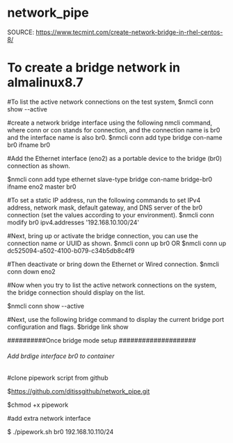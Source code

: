 # network_pipe
SOURCE: https://www.tecmint.com/create-network-bridge-in-rhel-centos-8/
# To create a bridge network in almalinux8.7
 
 #To list the active network connections on the test system,
 $nmcli conn show --active
 
 #create a network bridge interface using the following nmcli command, where conn or con stands for connection,
 and the connection name is br0 and the interface name is also br0.
 $nmcli conn add type bridge con-name br0 ifname br0
 
 #Add the Ethernet interface (eno2) as a portable device to the bridge (br0) connection as shown.
 
 $nmcli conn add type ethernet slave-type bridge con-name bridge-br0 ifname eno2 master br0
  
 
 #To set a static IP address, run the following commands to set IPv4 address, network mask, default gateway, 
 and DNS server of the br0 connection (set the values according to your environment).
 $nmcli conn modify br0 ipv4.addresses '192.168.10.100/24'
 
 #Next, bring up or activate the bridge connection, you can use the connection name or UUID as shown.
  $nmcli conn up br0
OR
  $nmcli conn up dc525094-a502-4100-b079-c34b5db8c4f9
 
 #Then deactivate or bring down the Ethernet or Wired connection.
 $nmcli conn down eno2
 
 
 #Now when you try to list the active network connections on the system, the bridge connection should display on the list.
 
 $nmcli conn show  --active
 
 #Next, use the following bridge command to display the current bridge port configuration and flags.
  $bridge link show
  
##########Once bridge mode setup ####################

###### Add brdige interface br0 to container ######

#clone pipework script from github

$https://github.com/ditissgithub/network_pipe.git

$chmod +x pipework

#add extra network interface

$ ./pipework.sh br0 <container id> 192.168.10.110/24

